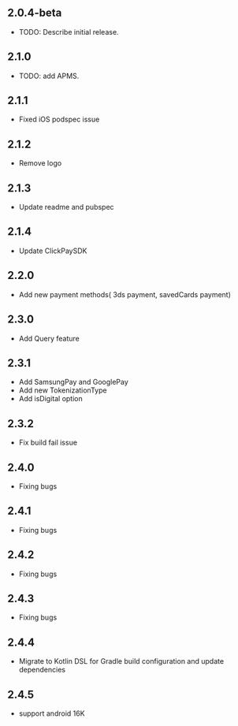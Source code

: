 ## 2.0.4-beta
* TODO: Describe initial release.

## 2.1.0
* TODO: add APMS.

## 2.1.1
* Fixed iOS podspec issue

## 2.1.2
* Remove logo

## 2.1.3
* Update readme and pubspec

## 2.1.4
* Update ClickPaySDK

## 2.2.0
* Add new payment methods( 3ds payment, savedCards payment)

## 2.3.0
* Add Query feature

## 2.3.1
* Add SamsungPay and GooglePay
* Add new TokenizationType
* Add isDigital option

## 2.3.2
* Fix build fail issue

## 2.4.0
* Fixing bugs

## 2.4.1
* Fixing bugs

## 2.4.2
* Fixing bugs

## 2.4.3
* Fixing bugs

## 2.4.4
* Migrate to Kotlin DSL for Gradle build configuration and update dependencies

## 2.4.5
* support android 16K
